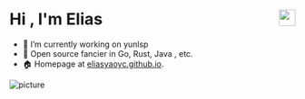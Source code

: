 <h1>Hi <img src="https://github.com/TheDudeThatCode/TheDudeThatCode/blob/master/Assets/Hi.gif" width="29px" align="right">, I'm Elias</h1> 

- 🔭 I’m currently working on yunlsp
- 🌱 Open source fancier in Go, Rust, Java , etc.
- 🏠 Homepage at [eliasyaoyc.github.io](https://eliasyaoyc.github.io/).

![picture](https://raw.githubusercontent.com/saadeghi/saadeghi/master/dino.gif)

<!--
[![Top Langs](https://github-readme-stats.vercel.app/api/top-langs/?username=eliasyaoyc&hide=html)](https://github.com/anuraghazra/github-readme-stats)
<img align="center" src="https://raw.githubusercontent.com/Aniket965/Aniket965/master/pacman.svg?sanitize=true" width="200" height="200">
[![eliasyaoyc's github stats](https://github-readme-stats.vercel.app/api?username=eliasyaoyc)](https://github.com/eliasyaoyc)

**eliasyaoyc/eliasyaoyc** is a ✨ _special_ ✨ repository because its `README.md` (this file) appears on your GitHub profile.

Here are some ideas to get you started:

- 🔭 I’m currently working on ...
- 🌱 I’m currently learning ...
- 👯 I’m looking to collaborate on ...
- 🤔 I’m looking for help with ...
- 💬 Ask me about ...
- 📫 How to reach me: ...
- 😄 Pronouns: ...
- ⚡ Fun fact: ...
-->
